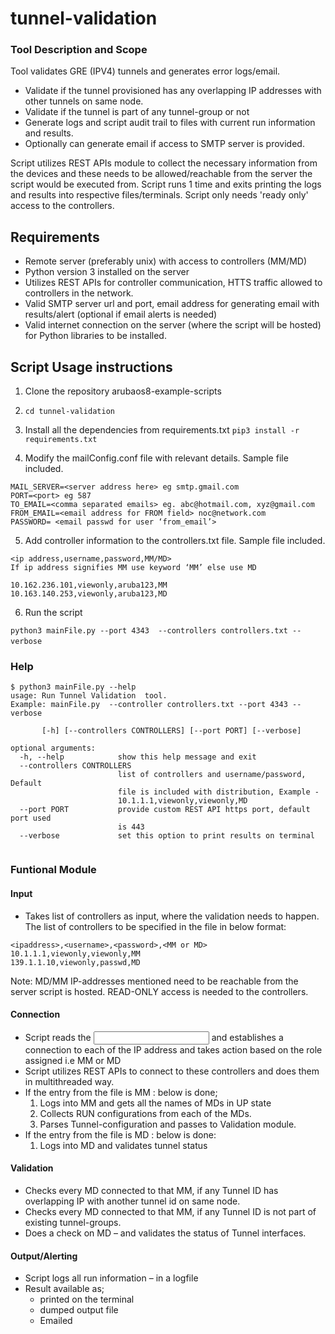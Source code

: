 # tunnel-validation

### Tool Description and Scope

Tool validates GRE (IPV4) tunnels and generates error logs/email.
- Validate if the tunnel provisioned has any overlapping IP addresses with other tunnels on same node.
- Validate if the tunnel is part of any tunnel-group or not
- Generate logs and script audit trail to files with current run information and results.
- Optionally can generate email if access to SMTP server is provided.

Script utilizes REST APIs module to collect the necessary information from the devices and these needs to be allowed/reachable from the server the script would be executed from. Script runs 1 time and exits printing the logs and results into respective files/terminals. Script only needs 'ready only' access to the controllers.

## Requirements

- Remote server (preferably unix) with access to controllers (MM/MD) 
- Python version 3 installed on the server
- Utilizes REST APIs for controller communication, HTTS traffic allowed to controllers in the network.
- Valid SMTP server url and port, email address for generating email with results/alert (optional if email alerts is needed)
- Valid internet connection on the server (where the script will be hosted) for Python libraries to be installed.

## Script Usage instructions

1. Clone the repository arubaos8-example-scripts
2. `cd tunnel-validation`
3.  Install all the dependencies from requirements.txt 
    `pip3 install -r requirements.txt`

4. Modify the mailConfig.conf file with relevant details. Sample file included.
```
MAIL_SERVER=<server address here> eg smtp.gmail.com
PORT=<port> eg 587
TO_EMAIL=<comma separated emails> eg. abc@hotmail.com, xyz@gmail.com
FROM_EMAIL=<email address for FROM field> noc@network.com
PASSWORD= <email passwd for user ‘from_email’>
```

5. Add controller information to the controllers.txt file. Sample file included.
```
<ip address,username,password,MM/MD>
If ip address signifies MM use keyword ‘MM’ else use MD 

10.162.236.101,viewonly,aruba123,MM
10.163.140.253,viewonly,aruba123,MD
```

6. Run the script 

`python3 mainFile.py --port 4343  --controllers controllers.txt --verbose`
 
### Help 

```
$ python3 mainFile.py --help
usage: Run Tunnel Validation  tool.
Example: mainFile.py  --controller controllers.txt --port 4343 --verbose

       [-h] [--controllers CONTROLLERS] [--port PORT] [--verbose]

optional arguments:
  -h, --help            show this help message and exit
  --controllers CONTROLLERS
                        list of controllers and username/password, Default
                        file is included with distribution, Example -
                        10.1.1.1,viewonly,viewonly,MD
  --port PORT           provide custom REST API https port, default port used
                        is 443
  --verbose             set this option to print results on terminal 
  
  ```
  


### Funtional Module

#### Input

- Takes list of controllers as input, where the validation needs to happen. The list of controllers to be specified in the file in below format:
```
<ipaddress>,<username>,<password>,<MM or MD>
10.1.1.1,viewonly,viewonly,MM
139.1.1.10,viewonly,passwd,MD
```
  
Note: MD/MM IP-addresses mentioned need to be reachable from the server script is hosted. READ-ONLY access is needed to the controllers. 

#### Connection

- Script reads the <input file> and establishes a connection to each of the IP address and takes action based on the role assigned i.e MM or MD
- Script utilizes REST APIs to connect to these controllers and does them in multithreaded way.
- If the entry from the file is MM : below is done;
    1. Logs into MM and gets all the names of MDs in UP state
    2. Collects RUN configurations from each of the MDs.
    3. Parses Tunnel-configuration and passes to Validation module.
- If the entry from the file is MD : below is done:
    1. Logs into MD and validates tunnel status

#### Validation

- Checks every MD connected to that MM, if any Tunnel ID has overlapping IP with another tunnel id on same node.
- Checks every MD connected to that MM, if any Tunnel ID is not part of existing tunnel-groups.
- Does a check on MD – and validates the status of Tunnel interfaces.

#### Output/Alerting
- Script logs all run information – in a logfile
- Result available as; 
    - printed on the terminal
    - dumped output file 
    - Emailed

